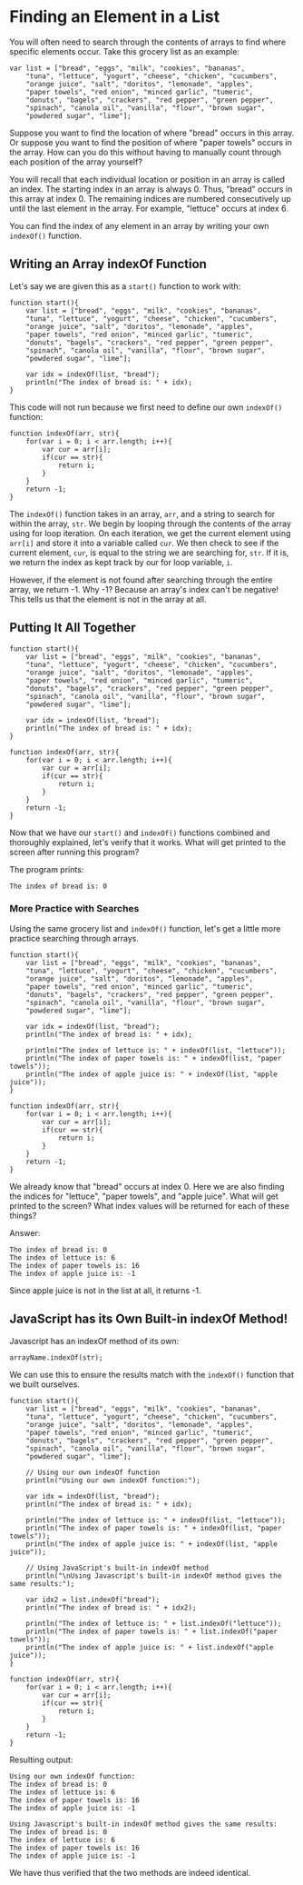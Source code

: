 # Finding an Element in a List

You will often need to search through the contents of arrays to find where specific elements occur. Take this grocery list as an example:

```
var list = ["bread", "eggs", "milk", "cookies", "bananas", 
	"tuna", "lettuce", "yogurt", "cheese", "chicken", "cucumbers", 
	"orange juice", "salt", "doritos", "lemonade", "apples", 
	"paper towels", "red onion", "minced garlic", "tumeric", 
	"donuts", "bagels", "crackers", "red pepper", "green pepper",
	"spinach", "canola oil", "vanilla", "flour", "brown sugar", 
	"powdered sugar", "lime"];
```

Suppose you want to find the location of where "bread" occurs in this array. Or suppose you want to find the position of where "paper towels" occurs in the array. How can you do this without having to manually count through each position of the array yourself?

You will recall that each individual location or position in an array is called an index. The starting index in an array is always 0. Thus, "bread" occurs in this array at index 0. The remaining indices are numbered consecutively up until the last element in the array. For example, "lettuce" occurs at index 6.

You can find the index of any element in an array by writing your own `indexOf()` function.

## Writing an Array indexOf Function

Let's say we are given this as a `start()` function to work with:

```
function start(){
	var list = ["bread", "eggs", "milk", "cookies", "bananas", 
	"tuna", "lettuce", "yogurt", "cheese", "chicken", "cucumbers", 
	"orange juice", "salt", "doritos", "lemonade", "apples", 
	"paper towels", "red onion", "minced garlic", "tumeric", 
	"donuts", "bagels", "crackers", "red pepper", "green pepper",
	"spinach", "canola oil", "vanilla", "flour", "brown sugar", 
	"powdered sugar", "lime"];
	
	var idx = indexOf(list, "bread");
	println("The index of bread is: " + idx);
}
```

This code will not run because we first need to define our own  `indexOf()` function:

```
function indexOf(arr, str){
	for(var i = 0; i < arr.length; i++){
		var cur = arr[i];
		if(cur == str){
			return i;
		}
	}
	return -1;
}
```

The `indexOf()` function takes in an array, `arr`, and a string to search for within the array, `str`. We begin by looping through the contents of the array using for loop iteration. On each iteration, we get the current element using `arr[i]` and store it into a variable called `cur`. We then check to see if the current element, `cur`, is equal to the string we are searching for, `str`. If it is, we return the index as kept track by our for loop variable, `i`. 

However, if the element is not found after searching through the entire array, we return -1. Why -1? Because an array's index can't be negative! This tells us that the element is not in the array at all.

## Putting It All Together

```
function start(){
	var list = ["bread", "eggs", "milk", "cookies", "bananas", 
	"tuna", "lettuce", "yogurt", "cheese", "chicken", "cucumbers", 
	"orange juice", "salt", "doritos", "lemonade", "apples", 
	"paper towels", "red onion", "minced garlic", "tumeric", 
	"donuts", "bagels", "crackers", "red pepper", "green pepper",
	"spinach", "canola oil", "vanilla", "flour", "brown sugar", 
	"powdered sugar", "lime"];
	
	var idx = indexOf(list, "bread");
	println("The index of bread is: " + idx);
}

function indexOf(arr, str){
	for(var i = 0; i < arr.length; i++){
		var cur = arr[i];
		if(cur == str){
			return i;
		}
	}
	return -1;
}
```

Now that we have our `start()` and `indexOf()` functions combined and thoroughly explained, let's verify that it works. What will get printed to the screen after running this program?

The program prints:

`The index of bread is: 0`

### More Practice with Searches

Using the same grocery list and `indexOf()` function, let's get a little more practice searching through arrays.

```
function start(){
	var list = ["bread", "eggs", "milk", "cookies", "bananas", 
	"tuna", "lettuce", "yogurt", "cheese", "chicken", "cucumbers", 
	"orange juice", "salt", "doritos", "lemonade", "apples", 
	"paper towels", "red onion", "minced garlic", "tumeric", 
	"donuts", "bagels", "crackers", "red pepper", "green pepper",
	"spinach", "canola oil", "vanilla", "flour", "brown sugar", 
	"powdered sugar", "lime"];
	
	var idx = indexOf(list, "bread");
	println("The index of bread is: " + idx);
	
	println("The index of lettuce is: " + indexOf(list, "lettuce"));
	println("The index of paper towels is: " + indexOf(list, "paper towels"));
	println("The index of apple juice is: " + indexOf(list, "apple juice"));
}

function indexOf(arr, str){
	for(var i = 0; i < arr.length; i++){
		var cur = arr[i];
		if(cur == str){
			return i;
		}
	}
	return -1;
}
```

We already know that "bread" occurs at index 0. Here we are also finding the indices for "lettuce", "paper towels", and "apple juice". What will get printed to the screen? What index values will be returned for each of these things?

Answer:

```
The index of bread is: 0
The index of lettuce is: 6
The index of paper towels is: 16
The index of apple juice is: -1
```

Since apple juice is not in the list at all, it returns -1.

## JavaScript has its Own Built-in indexOf Method!

Javascript has an indexOf method of its own:

`arrayName.indexOf(str);`

We can use this to ensure the results match with the `indexOf()` function that we built ourselves.

```
function start(){
	var list = ["bread", "eggs", "milk", "cookies", "bananas", 
	"tuna", "lettuce", "yogurt", "cheese", "chicken", "cucumbers", 
	"orange juice", "salt", "doritos", "lemonade", "apples", 
	"paper towels", "red onion", "minced garlic", "tumeric", 
	"donuts", "bagels", "crackers", "red pepper", "green pepper",
	"spinach", "canola oil", "vanilla", "flour", "brown sugar", 
	"powdered sugar", "lime"];
	
	// Using our own indexOf function
	println("Using our own indexOf function:");
	
	var idx = indexOf(list, "bread");
	println("The index of bread is: " + idx);
	
	println("The index of lettuce is: " + indexOf(list, "lettuce"));
	println("The index of paper towels is: " + indexOf(list, "paper towels"));
	println("The index of apple juice is: " + indexOf(list, "apple juice"));
	
	// Using JavaScript's built-in indexOf method
	println("\nUsing Javascript's built-in indexOf method gives the same results:");
	
	var idx2 = list.indexOf("bread");
	println("The index of bread is: " + idx2);
	
	println("The index of lettuce is: " + list.indexOf("lettuce"));
	println("The index of paper towels is: " + list.indexOf("paper towels"));
	println("The index of apple juice is: " + list.indexOf("apple juice"));
}

function indexOf(arr, str){
	for(var i = 0; i < arr.length; i++){
		var cur = arr[i];
		if(cur == str){
			return i;
		}
	}
	return -1;
}
```

Resulting output:
```
Using our own indexOf function:
The index of bread is: 0
The index of lettuce is: 6
The index of paper towels is: 16
The index of apple juice is: -1

Using Javascript's built-in indexOf method gives the same results:
The index of bread is: 0
The index of lettuce is: 6
The index of paper towels is: 16
The index of apple juice is: -1
```

We have thus verified that the two methods are indeed identical.




